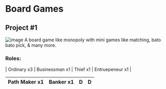 # Board Games
## Project #1
![image](https://user-images.githubusercontent.com/97926104/207860237-d64aa3c8-8fb2-4af7-a048-67507433079a.png)
A board game like monopoly with mini games like matching, bato bato pick, & many more.

### Roles:
| Ordinary x3 | Businessman x1 | Thief x1 | Entruepeneur x1 |

| Path Maker x1 | Banker x1 | D | D |
| :--: | :--: | :--: | :--: |
